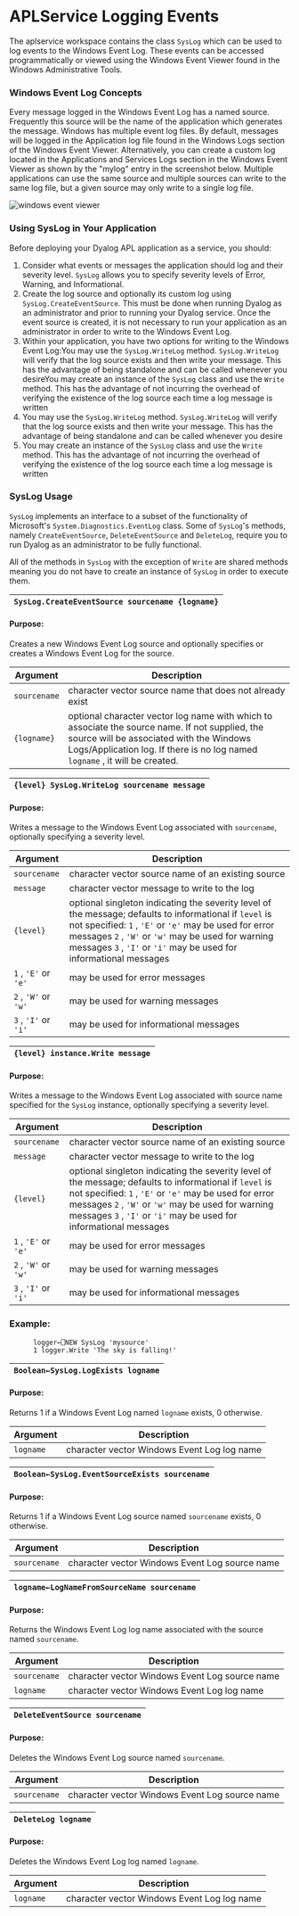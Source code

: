 # APLService Logging Events

The aplservice workspace contains the class `SysLog` which can be used to log events to the Windows Event Log.  These events can be accessed programmatically or viewed using the Windows Event Viewer found in the Windows Administrative Tools.

### Windows Event Log Concepts

Every message logged in the Windows Event Log has a named source.  Frequently this source will be the name of the application which generates the message.  Windows has multiple event log files.  By default, messages will be logged in the Application log file found in the Windows Logs section of the Windows Event Viewer.  Alternatively, you can create a custom log located in the Applications and Services Logs section in the Windows Event Viewer as shown by the "mylog" entry in the screenshot below.  Multiple applications can use the same source and multiple sources can write to the same log file, but a given source may only write to a single log file.

![windows event viewer](site:img/windows-event-viewer.png)

### Using SysLog in Your Application

Before deploying your Dyalog APL application as a service, you should:

1. Consider what events or messages the application should log and their severity level. `SysLog` allows you to specify severity levels of Error, Warning, and Informational.
2. Create the log source and optionally its custom log using `SysLog.CreateEventSource`.  This must be done when running Dyalog as an administrator and prior to running your Dyalog service.  Once the event source is created, it is not necessary to run your application as an administrator in order to write to the Windows Event Log.
3. Within your application, you have two options for writing to the Windows Event Log:You may use the `SysLog.WriteLog` method.  `SysLog.WriteLog` will verify that the log source exists and then write your message.  This has the advantage of being standalone and can be called whenever you desireYou may create an instance of the `SysLog` class and use the `Write` method.  This has the advantage of not incurring the overhead of verifying the existence of the log source each time a log message is written
4. You may use the `SysLog.WriteLog` method.  `SysLog.WriteLog` will verify that the log source exists and then write your message.  This has the advantage of being standalone and can be called whenever you desire
5. You may create an instance of the `SysLog` class and use the `Write` method.  This has the advantage of not incurring the overhead of verifying the existence of the log source each time a log message is written

### SysLog Usage

`SysLog` implements an interface to a subset of the functionality of Microsoft's `System.Diagnostics.EventLog` class.  Some of `SysLog`'s methods, namely  `CreateEventSource`, `DeleteEventSource` and `DeleteLog`, require you to run Dyalog as an administrator to be fully functional.

All of the methods in `SysLog` with the exception of `Write` are shared methods meaning you do not have to create an instance of `SysLog` in order to execute them.

| `SysLog.CreateEventSource sourcename {logname}` |
| ---  |

#### Purpose:

Creates a new Windows Event Log source and optionally specifies or creates a Windows Event Log for the source.

| Argument | Description |
| --- | ---  |
| `sourcename` | character vector source name that does not already exist |
| `{logname}` | optional character vector log name with which to associate the source name. If not supplied, the source will be associated with the Windows Logs/Application log.  If there is no log named `logname` , it will be created. |

| `{level} SysLog.WriteLog sourcename message` |
| ---  |

#### Purpose:

Writes a message to the Windows Event Log associated with `sourcename`, optionally specifying a severity level.

| Argument | Description |
| --- | ---  |
| `sourcename` | character vector source name of an existing source |
| `message` | character vector message to write to the log |
| `{level}` | optional singleton indicating the severity level of the message; defaults to informational if `level` is not specified: `1` , `'E'` or `'e'` may be used for error messages `2` , `'W'` or `'w'` may be used for warning messages `3` , `'I'` or `'i'` may be used for informational messages | `1` , `'E'` or `'e'` | may be used for error messages | `2` , `'W'` or `'w'` | may be used for warning messages | `3` , `'I'` or `'i'` | may be used for informational messages |
| `1` , `'E'` or `'e'` | may be used for error messages |
| `2` , `'W'` or `'w'` | may be used for warning messages |
| `3` , `'I'` or `'i'` | may be used for informational messages |

| `{level} instance.Write message` |
| ---  |

#### Purpose:

Writes a message to the Windows Event Log associated with source name specified for the `SysLog` instance, optionally specifying a severity level.

| Argument | Description |
| --- | ---  |
| `sourcename` | character vector source name of an existing source |
| `message` | character vector message to write to the log |
| `{level}` | optional singleton indicating the severity level of the message; defaults to informational if `level` is not specified: `1` , `'E'` or `'e'` may be used for error messages `2` , `'W'` or `'w'` may be used for warning messages `3` , `'I'` or `'i'` may be used for informational messages | `1` , `'E'` or `'e'` | may be used for error messages | `2` , `'W'` or `'w'` | may be used for warning messages | `3` , `'I'` or `'i'` | may be used for informational messages |
| `1` , `'E'` or `'e'` | may be used for error messages |
| `2` , `'W'` or `'w'` | may be used for warning messages |
| `3` , `'I'` or `'i'` | may be used for informational messages |

### Example:
```apl
      logger←⎕NEW SysLog 'mysource'
      1 logger.Write 'The sky is falling!'
```

| `Boolean←SysLog.LogExists logname` |
| ---  |

#### Purpose:

Returns 1 if a Windows Event Log named `logname` exists, 0 otherwise.

| Argument | Description |
| --- | ---  |
| `logname` | character vector Windows Event Log log name |

| `Boolean←SysLog.EventSourceExists sourcename` |
| ---  |

#### Purpose:

Returns 1 if a Windows Event Log source named `sourcename` exists, 0 otherwise.

| Argument | Description |
| --- | ---  |
| `sourcename` | character vector Windows Event Log source name |

| `logname←LogNameFromSourceName sourcename` |
| ---  |

#### Purpose:

Returns the Windows Event Log log name associated with the source named `sourcename`.

| Argument | Description |
| --- | ---  |
| `sourcename` | character vector Windows Event Log source name |
| `logname` | character vector Windows Event Log log name |

| `DeleteEventSource sourcename` |
| ---  |

#### Purpose:

Deletes the Windows Event Log source named `sourcename`.

| Argument | Description |
| --- | ---  |
| `sourcename` | character vector Windows Event Log source name |

| `DeleteLog logname` |
| ---  |

#### Purpose:

Deletes the Windows Event Log log named `logname`.

| Argument | Description |
| --- | ---  |
| `logname` | character vector Windows Event Log log name |
